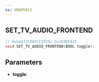 ```yaml
---
ns: GRAPHICS
---
```

## SET_TV_AUDIO_FRONTEND

```c
// 0x64437C98FCC5F291 0x2E0DFA35
void SET_TV_AUDIO_FRONTEND(BOOL toggle);
```

## Parameters
* **toggle**:
